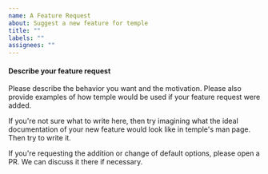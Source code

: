 ```yaml
---
name: A Feature Request
about: Suggest a new feature for temple
title: ""
labels: ""
assignees: ""
---
```


#### Describe your feature request

Please describe the behavior you want and the motivation. Please also provide
examples of how temple would be used if your feature request were added.

If you're not sure what to write here, then try imagining what the ideal
documentation of your new feature would look like in temple's man page. Then
try to write it.

If you're requesting the addition or change of default options, please open
a PR. We can discuss it there if necessary.

